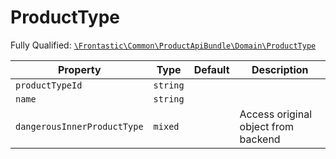 #  ProductType

Fully Qualified: [`\Frontastic\Common\ProductApiBundle\Domain\ProductType`](../../../../src/php/ProductApiBundle/Domain/ProductType.php)

Property|Type|Default|Description
--------|----|-------|-----------
`productTypeId`|`string`||
`name`|`string`||
`dangerousInnerProductType`|`mixed`||Access original object from backend


